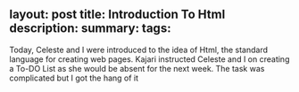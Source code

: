 layout: post
title: Introduction To Html
description: 
summary: 
tags: 
---
  Today, Celeste and I were introduced to the idea of Html, the standard language for creating web pages. Kajari instructed Celeste and I on creating a To-DO List as she would be absent for the next week. The task was complicated but I got the hang of it